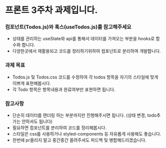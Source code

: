 # 프론트 3주차 과제입니다.

### 컴포넌트(Todos.js)와 훅스(useTodos.js)를 참고해주세요
- 상태를 관리하는 useState와 api를 통해서 데이터를 가져오는 부분을 hooks로 함수화 합니다.
- 다양한곳에서 재활용되고 코드를 정리하기위하여 컴포넌트로 분리하여 개발합니다.

### 과제 목표
- Todos.js 및 Todos.css 코드를 수정하여 각 todos 항목을 자기의 스타일에 맞게 이쁘게 표현해봅시다.
- 각 Todo 항목은 항목내용과 완료여부만 표현하면 됩니다.

### 참고사항
- 단순히 데이터를 렌더링 하는 부분까지만 진행해주시면 됩니다. (상태 변경, todo추가는 안하셔도 됩니다)
- 필요하면 컴포넌트를 분리하여 코드를 정리해봅시다.
- 스타일은 css를 사용하거나 styled-components 등 자유롭게 사용해도 좋습니다.
- 한번에 pr올리지 말고 중간중간 올려주셔도 피드백 및 병합해드리겠습니다.